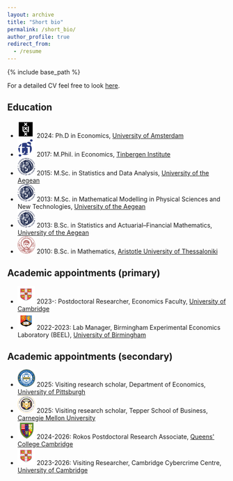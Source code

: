 ```yaml
---
layout: archive
title: "Short bio"
permalink: /short_bio/
author_profile: true
redirect_from:
  - /resume
---
```


{% include base_path %}

For a detailed CV feel free to look <a href="/files/cv_ioannidis.pdf" target="_blank">here</a>.

Education
-----
* <img src="/images/institutions/amsterdam.png" width="40" height="40"> 2024: Ph.D in Economics, <a href="https://ase.uva.nl/" target="_blank">University of Amsterdam</a>
* <img src="/images/institutions/tinbergen.png" width="40" height="40"> 2017: M.Phil. in Economics, <a href="https://tinbergen.nl/" target="_blank">Tinbergen Institute</a>
* <img src="/images/institutions/aegean.png" width="40" height="40"> 2015: M.Sc. in Statistics and Data Analysis, <a href="http://www.actuar.aegean.gr/index.php/en/">University of the Aegean</a>
* <img src="/images/institutions/aegean.png" width="40" height="40"> 2013: M.Sc. in Mathematical Modelling in Physical Sciences and New Technologies, <a href="https://www.math.aegean.gr/index.php/en/">University of the Aegean</a>
* <img src="/images/institutions/aegean.png" width="40" height="40"> 2013: B.Sc. in Statistics and Actuarial–Financial Mathematics, <a href="http://www.actuar.aegean.gr/index.php/en/"> University of the Aegean</a>
* <img src="/images/institutions/thessaloniki.svg" width="40" height="40"> 2010: B.Sc. in Mathematics, <a href="https://math.auth.gr/en/" target="_blank">Aristotle University of Thessaloniki</a>

Academic appointments (primary)
-----
* <img src="/images/institutions/cambridge.png" width="40" height="40"> 2023-: Postdoctoral Researcher, Economics Faculty, <a href="https://www.econ.cam.ac.uk/" target="_blank">University of Cambridge</a>
* <img src="/images/institutions/birmingham.png" width="40" height="40"> 2022-2023: Lab Manager, Birmingham Experimental Economics Laboratory (BEEL), <a href="https://www.birmingham.ac.uk/schools/business/departments/economics" target="_blank">University of Birmingham</a>

Academic appointments (secondary)
-----
* <img src="/images/institutions/pittsburgh.png" width="40" height="40"> 2025: Visiting research scholar, Department of Economics, <a href="https://www.econ.pitt.edu/" target="_blank">University of Pittsburgh</a>  
* <img src="/images/institutions/carnegie_mellon.png" width="40" height="40"> 2025: Visiting research scholar, Tepper School of Business, <a href="https://www.cmu.edu/tepper/" target="_blank">Carnegie Mellon University</a>
* <img src="/images/institutions/queens.png" width="40" height="40"> 2024-2026: Rokos Postdoctoral Research Associate, <a href="https://www.queens.cam.ac.uk/" target="_blank">Queens' College Cambridge</a>
* <img src="/images/institutions/cambridge.png" width="40" height="40"> 2023-2026: Visiting Researcher, Cambridge Cybercrime Centre, <a href="https://www.cambridgecybercrime.uk/" target="_blank">University of Cambridge</a>
